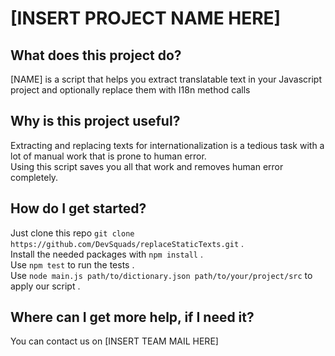 # [INSERT PROJECT NAME HERE]

## What does this project do?
[NAME] is a script that helps you extract translatable text in your Javascript project and optionally replace
them with I18n method calls
## Why is this project useful?
Extracting and replacing texts for internationalization is a tedious task with a lot of manual work that is prone to human error.  
Using this script saves you all that work and removes human error completely.
## How do I get started?
Just clone this repo
`git clone https://github.com/DevSquads/replaceStaticTexts.git` .  
Install the needed packages with `npm install` .   
Use `npm test` to run the tests .   
Use `node main.js path/to/dictionary.json path/to/your/project/src` to apply our script .  
## Where can I get more help, if I need it?
You can contact us on [INSERT TEAM MAIL HERE]
